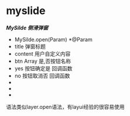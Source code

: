 # myslide
*****MySilde  侧滑弹窗*****
* MySilde.open(Param)
*@Param
*   title 弹窗标题
*   content  用户自定义内容
*   btn      Array 是,否按钮名称
*   yes      按钮确定是 回调函数
*   no       按钮取消否 回调函数
*
*
* 
语法类似layer.open语法，有layui经验的很容易使用
